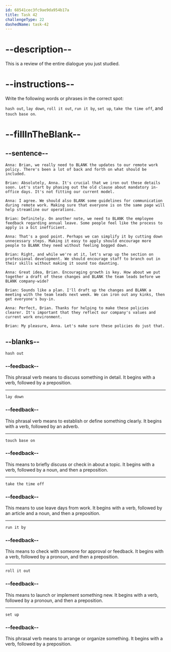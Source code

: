 ```yaml
---
id: 68541cec3fc9ae9da954b17a
title: Task 42
challengeType: 22
dashedName: task-42
---
```


<!-- REVIEW -->

# --description--

This is a review of the entire dialogue you just studied.

# --instructions--

Write the following words or phrases in the correct spot:

`hash out`, `lay down`, `roll it out`, `run it by`, `set up`, `take the time off`, and `touch base on`.

# --fillInTheBlank--

## --sentence--

`Anna: Brian, we really need to BLANK the updates to our remote work policy. There's been a lot of back and forth on what should be included.`

`Brian: Absolutely, Anna. It's crucial that we iron out these details soon. Let's start by phasing out the old clause about mandatory in-office days. It's not fitting our current model.`

`Anna: I agree. We should also BLANK some guidelines for communication during remote work. Making sure that everyone is on the same page will help streamline our operations.`

`Brian: Definitely. On another note, we need to BLANK the employee feedback regarding annual leave. Some people feel like the process to apply is a bit inefficient.`

`Anna: That's a good point. Perhaps we can simplify it by cutting down unnecessary steps. Making it easy to apply should encourage more people to BLANK they need without feeling bogged down.`

`Brian: Right, and while we're at it, let's wrap up the section on professional development. We should encourage staff to branch out in their skills without making it sound too daunting.`

`Anna: Great idea, Brian. Encouraging growth is key. How about we put together a draft of these changes and BLANK the team leads before we BLANK company-wide?`

`Brian: Sounds like a plan. I'll draft up the changes and BLANK a meeting with the team leads next week. We can iron out any kinks, then get everyone's buy-in.`

`Anna: Perfect, Brian. Thanks for helping to make these policies clearer. It's important that they reflect our company's values and current work environment.`

`Brian: My pleasure, Anna. Let's make sure these policies do just that.`

## --blanks--

`hash out`

### --feedback--

This phrasal verb means to discuss something in detail. It begins with a verb, followed by a preposition.

---

`lay down`

### --feedback--

This phrasal verb means to establish or define something clearly. It begins with a verb, followed by an adverb.

---

`touch base on`

### --feedback--

This means to briefly discuss or check in about a topic. It begins with a verb, followed by a noun, and then a preposition.

---

`take the time off`

### --feedback--

This means to use leave days from work. It begins with a verb, followed by an article and a noun, and then a preposition.

---

`run it by`

### --feedback--

This means to check with someone for approval or feedback. It begins with a verb, followed by a pronoun, and then a preposition.

---

`roll it out`

### --feedback--

This means to launch or implement something new. It begins with a verb, followed by a pronoun, and then a preposition.

---

`set up`

### --feedback--

This phrasal verb means to arrange or organize something. It begins with a verb, followed by a preposition.
